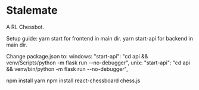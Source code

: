 # Stalemate

A RL Chessbot.

Setup guide:
yarn start for frontend in main dir.
yarn start-api for backend in main dir.


Change package.json to:
windows: "start-api": "cd api && venv/Scripts/python -m flask run --no-debugger",
unix: "start-api": "cd api && venv/bin/python -m flask run --no-debugger",


npm install yarn
npm install react-chessboard chess.js
